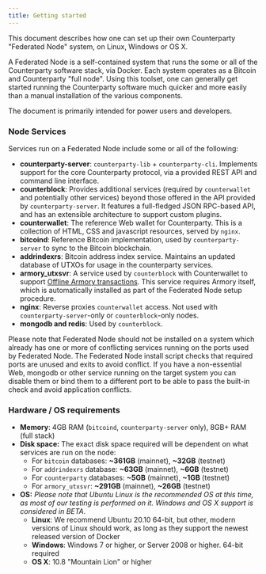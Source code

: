 ```yaml
---
title: Getting started
---
```


This document describes how one can set up their own Counterparty "Federated Node" system, on Linux, Windows or OS X.

A Federated Node is a self-contained system that runs the some or all of the Counterparty software stack, via Docker. Each system operates as a Bitcoin and Counterparty "full node". Using this toolset, one can generally get started running the Counterparty software much quicker and more easily than a manual installation of the various components.

The document is primarily intended for power users and developers.

### Node Services
<a name="services"></a>
Services run on a Federated Node include some or all of the following:

* **counterparty-server**: `counterparty-lib` + `counterparty-cli`. Implements support for the core Counterparty protocol, via a provided REST API and command line interface.
* **counterblock**: Provides additional services (required by `counterwallet` and potentially other services) beyond those offered in the API provided by `counterparty-server`. It features a full-fledged JSON RPC-based API, and has an extensible architecture to support custom plugins.
* **counterwallet**: The reference Web wallet for Counterparty. This is a collection of HTML, CSS and javascript resources, served by `nginx`.
* **bitcoind**: Reference Bitcoin implementation, used by `counterparty-server` to sync to the Bitcoin blockchain.
* **addrindexrs**: Bitcoin address index service. Maintains an updated database of UTXOs for usage in the counterparty services.
* **armory_utxsvr**: A service used by ``counterblock`` with Counterwallet to support [Offline Armory transactions](http://counterparty.io/docs/create_armory_address/). This service requires Armory itself, which is automatically installed as part of the Federated Node setup procedure.
* **nginx**: Reverse proxies `counterwallet` access. Not used with `counterparty-server`-only or `counterblock`-only nodes.
* **mongodb and redis**: Used by `counterblock`.

Please note that Federated Node should not be installed on a system which already has one or more of conflicting services running on the ports used by Federated Node. The Federated Node install script checks that required ports are unused and exits to avoid conflict. If you have a non-essential Web, mongodb or other service running on the target system you can disable them or bind them to a different port to be able to pass the built-in check and avoid application conflicts.

### Hardware / OS requirements
<a name="requirements"></a>

- **Memory**: 4GB RAM (`bitcoind`, `counterparty-server` only), 8GB+ RAM (full stack)
- **Disk space:** The exact disk space required will be dependent on what services are run on the node:
    - For ``bitcoin`` databases: **~361GB** (mainnet), **~32GB** (testnet)
    - For ``addrindexrs`` database: **~63GB** (mainnet), **~6GB** (testnet)
    - For ``counterparty`` databases: **~5GB** (mainnet), **~1GB** (testnet)
    - For ``armory_utxsvr``: **~291GB** (mainnet), **~26GB** (testnet)
- **OS:** *Please note that Ubuntu Linux is the recommended OS at this time, as most of our testing is performed on it. Windows and OS X support is considered in BETA.*
    - **Linux**: We recommend Ubuntu 20.10 64-bit, but other, modern versions of Linux should work, as long as they support the newest released version of Docker
    - **Windows**: Windows 7 or higher, or Server 2008 or higher. 64-bit required
    - **OS X**: 10.8 "Mountain Lion" or higher

